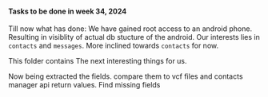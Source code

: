 #### Tasks to be done in week 34, 2024

Till now what has done: We have gained root access to an android phone. Resulting in visiblity of actual db stucture of the android. 
Our interests lies in `contacts` and `messages`. More inclined towards `contacts` for now.

This folder contains The next interesting things for us.

Now being extracted the fields. compare them to vcf files and contacts manager api return values. Find missing fields
